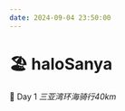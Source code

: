 ```yaml
---
date: 2024-09-04 23:50:00
---
```


# 🏖️ haloSanya

📅 Day 1 *三亚湾环海骑行40km*

<xgplayer  url="/20240914-Sanya.mp4" poster="" />


